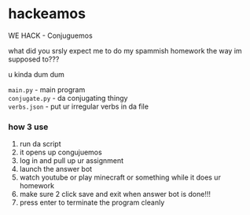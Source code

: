 # hackeamos

WE HACK - Conjuguemos

what did you srsly expect me to do my spammish homework the way im supposed to???

u kinda dum dum

`main.py` - main program<br>
`conjugate.py` - da conjugating thingy<br>
`verbs.json` - put ur irregular verbs in da file

### how 3 use

1. run da script
2. it opens up congujuemos
3. log in and pull up ur assignment
4. launch the answer bot
5. watch youtube or play minecraft or something while it does ur homework
6. make sure 2 click save and exit when answer bot is done!!!
7. press enter to terminate the program cleanly